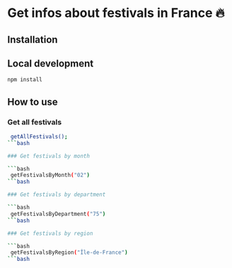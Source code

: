# Get infos about festivals in France 🔥


## Installation


## Local development

```bash
npm install
```

## How to use

### Get all festivals

```bash
 getAllFestivals();
```bash

### Get festivals by month

```bash
 getFestivalsByMonth("02")
```bash

### Get festivals by department

```bash
 getFestivalsByDepartment("75")
```bash

### Get festivals by region

```bash
 getFestivalsByRegion("Île-de-France")
```bash

